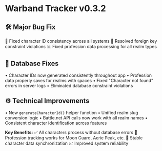 # Warband Tracker v0.3.2

## 🛠️ Major Bug Fix
🔧 Fixed character ID consistency across all systems
🎯 Resolved foreign key constraint violations
📊 Fixed profession data processing for all realm types

## 🐛 Database Fixes
• Character IDs now generated consistently throughout app
• Profession data properly saves for realms with spaces
• Fixed "Character not found" errors in server logs
• Eliminated database constraint violations

## ⚙️ Technical Improvements
• New `generateCharacterId()` helper function
• Unified realm slug conversion logic
• Battle.net API calls now work with all realm names
• Consistent character identification across features

**Key Benefits:**
✅ All characters process without database errors
🎯 Profession tracking works for Moon Guard, Aerie Peak, etc.
🔄 Stable character data synchronization
📈 Improved system reliability

